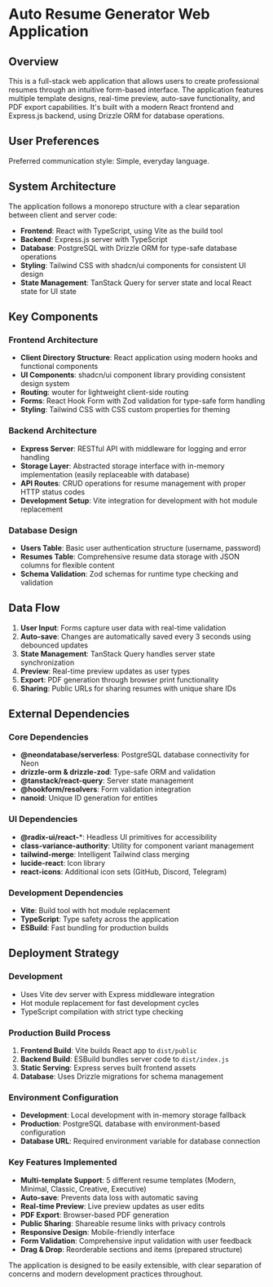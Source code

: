 # Auto Resume Generator Web Application

## Overview

This is a full-stack web application that allows users to create professional resumes through an intuitive form-based interface. The application features multiple template designs, real-time preview, auto-save functionality, and PDF export capabilities. It's built with a modern React frontend and Express.js backend, using Drizzle ORM for database operations.

## User Preferences

Preferred communication style: Simple, everyday language.

## System Architecture

The application follows a monorepo structure with a clear separation between client and server code:

- **Frontend**: React with TypeScript, using Vite as the build tool
- **Backend**: Express.js server with TypeScript
- **Database**: PostgreSQL with Drizzle ORM for type-safe database operations
- **Styling**: Tailwind CSS with shadcn/ui components for consistent UI design
- **State Management**: TanStack Query for server state and local React state for UI state

## Key Components

### Frontend Architecture
- **Client Directory Structure**: React application using modern hooks and functional components
- **UI Components**: shadcn/ui component library providing consistent design system
- **Routing**: wouter for lightweight client-side routing
- **Forms**: React Hook Form with Zod validation for type-safe form handling
- **Styling**: Tailwind CSS with CSS custom properties for theming

### Backend Architecture
- **Express Server**: RESTful API with middleware for logging and error handling
- **Storage Layer**: Abstracted storage interface with in-memory implementation (easily replaceable with database)
- **API Routes**: CRUD operations for resume management with proper HTTP status codes
- **Development Setup**: Vite integration for development with hot module replacement

### Database Design
- **Users Table**: Basic user authentication structure (username, password)
- **Resumes Table**: Comprehensive resume data storage with JSON columns for flexible content
- **Schema Validation**: Zod schemas for runtime type checking and validation

## Data Flow

1. **User Input**: Forms capture user data with real-time validation
2. **Auto-save**: Changes are automatically saved every 3 seconds using debounced updates
3. **State Management**: TanStack Query handles server state synchronization
4. **Preview**: Real-time preview updates as user types
5. **Export**: PDF generation through browser print functionality
6. **Sharing**: Public URLs for sharing resumes with unique share IDs

## External Dependencies

### Core Dependencies
- **@neondatabase/serverless**: PostgreSQL database connectivity for Neon
- **drizzle-orm & drizzle-zod**: Type-safe ORM and validation
- **@tanstack/react-query**: Server state management
- **@hookform/resolvers**: Form validation integration
- **nanoid**: Unique ID generation for entities

### UI Dependencies
- **@radix-ui/react-***: Headless UI primitives for accessibility
- **class-variance-authority**: Utility for component variant management
- **tailwind-merge**: Intelligent Tailwind class merging
- **lucide-react**: Icon library
- **react-icons**: Additional icon sets (GitHub, Discord, Telegram)

### Development Dependencies
- **Vite**: Build tool with hot module replacement
- **TypeScript**: Type safety across the application
- **ESBuild**: Fast bundling for production builds

## Deployment Strategy

### Development
- Uses Vite dev server with Express middleware integration
- Hot module replacement for fast development cycles
- TypeScript compilation with strict type checking

### Production Build Process
1. **Frontend Build**: Vite builds React app to `dist/public`
2. **Backend Build**: ESBuild bundles server code to `dist/index.js`
3. **Static Serving**: Express serves built frontend assets
4. **Database**: Uses Drizzle migrations for schema management

### Environment Configuration
- **Development**: Local development with in-memory storage fallback
- **Production**: PostgreSQL database with environment-based configuration
- **Database URL**: Required environment variable for database connection

### Key Features Implemented
- **Multi-template Support**: 5 different resume templates (Modern, Minimal, Classic, Creative, Executive)
- **Auto-save**: Prevents data loss with automatic saving
- **Real-time Preview**: Live preview updates as user edits
- **PDF Export**: Browser-based PDF generation
- **Public Sharing**: Shareable resume links with privacy controls
- **Responsive Design**: Mobile-friendly interface
- **Form Validation**: Comprehensive input validation with user feedback
- **Drag & Drop**: Reorderable sections and items (prepared structure)

The application is designed to be easily extensible, with clear separation of concerns and modern development practices throughout.